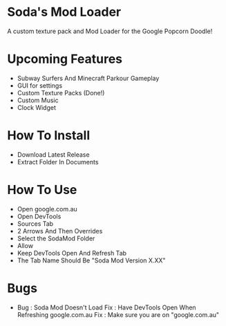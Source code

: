 # Soda's Mod Loader
A custom texture pack and Mod Loader for the Google Popcorn Doodle!


# Upcoming Features
- Subway Surfers And Minecraft Parkour Gameplay
- GUI for settings
- Custom Texture Packs (Done!)
- Custom Music
- Clock Widget

# How To Install
- Download Latest Release
- Extract Folder In Documents
  
# How To Use
- Open google.com.au
- Open DevTools
- Sources Tab
- 2 Arrows And Then Overrides
- Select the SodaMod Folder
- Allow
- Keep DevTools Open And Refresh Tab
- The Tab Name Should Be "Soda Mod Version X.XX"

# Bugs
- Bug : Soda Mod Doesn't Load Fix : Have DevTools Open When Refreshing google.com.au Fix : Make sure you are on "google.com.au"
